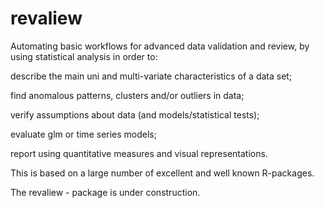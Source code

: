 # revaliew
Automating basic workflows for advanced data validation and review, by using statistical analysis in order to: 

describe the main uni and multi-variate characteristics of a data set;

find anomalous patterns, clusters and/or outliers in data;

verify assumptions about data (and models/statistical tests);

evaluate glm or time series models;

report using quantitative measures and visual representations.

This is based on a large number of excellent and well known R-packages.

The revaliew - package is under construction.
